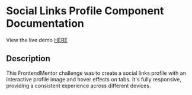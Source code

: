 # Social Links Profile Component Documentation
View the live demo [HERE](https://66010619beabdc732b9ee474--teal-snickerdoodle-c7c175.netlify.app/)

## Description
This FrontendMentor challenge was to create a social links profile with an interactive profile image and hover effects on tabs. It's fully responsive, providing a consistent experience across different devices.
